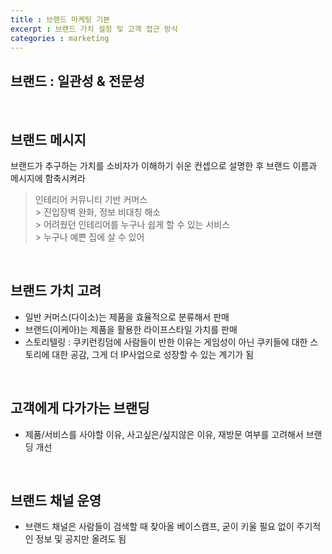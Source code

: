 ```yaml
---
title : 브랜드 마케팅 기본
excerpt : 브랜드 가치 설정 및 고객 접근 방식
categories : marketing
---
```


## 브랜드 : 일관성 & 전문성

<br>

## 브랜드 메시지
브랜드가 추구하는 가치를 소비자가 이해하기 쉬운 컨셉으로 설명한 후 브랜드 이름과 메시지에 함축시켜라  
> 인테리어 커뮤니티 기반 커머스  
\> 진입장벽 완화, 정보 비대칭 해소  
\> 어려웠던 인테리어를 누구나 쉽게 할 수 있는 서비스  
\> 누구나 예쁜 집에 살 수 있어

<br>

## 브랜드 가치 고려
- 일반 커머스(다이소)는 제품을 효율적으로 분류해서 판매  
- 브랜드(이케아)는 제품을 활용한 라이프스타일 가치를 판매
- 스토리텔링 : 쿠키런킹덤에 사람들이 반한 이유는 게임성이 아닌 쿠키들에 대한 스토리에 대한 공감, 그게 더 IP사업으로 성장할 수 있는 계기가 됨

<br>

## 고객에게 다가가는 브랜딩
- 제품/서비스를 사야할 이유, 사고싶은/싶지않은 이유, 재방문 여부를 고려해서 브랜딩 개선

<br>

## 브랜드 채널 운영
- 브랜드 채널은 사람들이 검색할 때 찾아올 베이스캠프, 굳이 키울 필요 없이 주기적인 정보 및 공지만 올려도 됨

<br>

